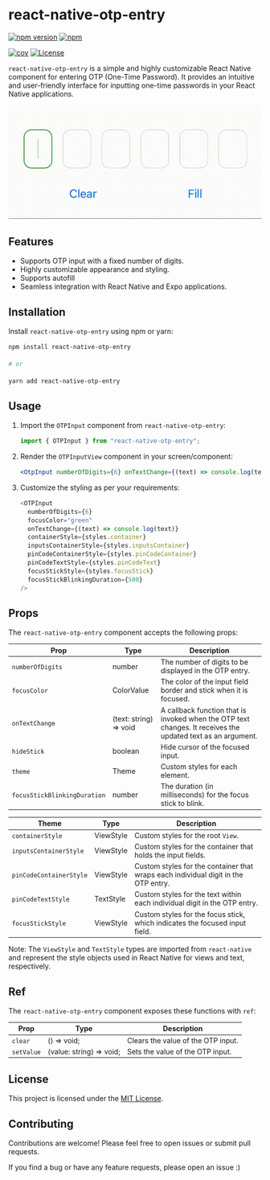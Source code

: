 # react-native-otp-entry

[![npm version](https://badge.fury.io/js/react-native-otp-entry.svg)](https://badge.fury.io/js/react-native-otp-entry)
[![npm](https://img.shields.io/npm/dm/react-native-otp-entry.svg)]()

[![cov](https://anday013.github.io/react-native-otp-entry/badges/coverage.svg)](https://github.com/anday013/react-native-otp-entry/actions)
  [![License](https://img.shields.io/badge/license-MIT-blue.svg)](https://github.com/your-username/react-native-otp-entry/blob/main/LICENSE)

`react-native-otp-entry` is a simple and highly customizable React Native component for entering OTP (One-Time Password). It provides an intuitive and user-friendly interface for inputting one-time passwords in your React Native applications.

![Demo](otp_demo.gif)

## Features

- Supports OTP input with a fixed number of digits.
- Highly customizable appearance and styling.
- Supports autofill
- Seamless integration with React Native and Expo applications.

## Installation

Install `react-native-otp-entry` using npm or yarn:

```bash
npm install react-native-otp-entry

# or

yarn add react-native-otp-entry
```

## Usage

1. Import the `OTPInput` component from `react-native-otp-entry`:

   ```javascript
   import { OTPInput } from "react-native-otp-entry";
   ```

2. Render the `OTPInputView` component in your screen/component:

   ```jsx
   <OtpInput numberOfDigits={6} onTextChange={(text) => console.log(text)} />
   ```

3. Customize the styling as per your requirements:

   ```javascript
   <OTPInput
     numberOfDigits={6}
     focusColor="green"
     onTextChange={(text) => console.log(text)}
     containerStyle={styles.container}
     inputsContainerStyle={styles.inputsContainer}
     pinCodeContainerStyle={styles.pinCodeContainer}
     pinCodeTextStyle={styles.pinCodeText}
     focusStickStyle={styles.focusStick}
     focusStickBlinkingDuration={500}
   />
   ```

## Props

The `react-native-otp-entry` component accepts the following props:

| Prop                         | Type                   | Description                                                                                                 |
| ---------------------------- | ---------------------- | ----------------------------------------------------------------------------------------------------------- |
| `numberOfDigits`             | number                 | The number of digits to be displayed in the OTP entry.                                                      |
| `focusColor`                 | ColorValue             | The color of the input field border and stick when it is focused.                                           |
| `onTextChange`               | (text: string) => void | A callback function that is invoked when the OTP text changes. It receives the updated text as an argument. |
| `hideStick`                  | boolean                | Hide cursor of the focused input.                                                                           |
| `theme`                      | Theme                  | Custom styles for each element.                                                                             |
| `focusStickBlinkingDuration` | number                 | The duration (in milliseconds) for the focus stick to blink.                                                |

| Theme                   | Type      | Description                                                                        |
| ----------------------- | --------- | ---------------------------------------------------------------------------------- |
| `containerStyle`        | ViewStyle | Custom styles for the root `View`.                                                 |
| `inputsContainerStyle`  | ViewStyle | Custom styles for the container that holds the input fields.                       |
| `pinCodeContainerStyle` | ViewStyle | Custom styles for the container that wraps each individual digit in the OTP entry. |
| `pinCodeTextStyle`      | TextStyle | Custom styles for the text within each individual digit in the OTP entry.          |
| `focusStickStyle`       | ViewStyle | Custom styles for the focus stick, which indicates the focused input field.        |

Note: The `ViewStyle` and `TextStyle` types are imported from `react-native` and represent the style objects used in React Native for views and text, respectively.

## Ref

The `react-native-otp-entry` component exposes these functions with `ref`:

| Prop       | Type                     | Description                        |
| ---------- | ------------------------ | ---------------------------------- |
| `clear`    | () => void;              | Clears the value of the OTP input. |
| `setValue` | (value: string) => void; | Sets the value of the OTP input.   |

## License

This project is licensed under the [MIT License](https://github.com/your-username/react-native-otp-entry/blob/main/LICENSE).

## Contributing

Contributions are welcome! Please feel free to open issues or submit pull requests.

If you find a bug or have any feature requests, please open an issue :)
